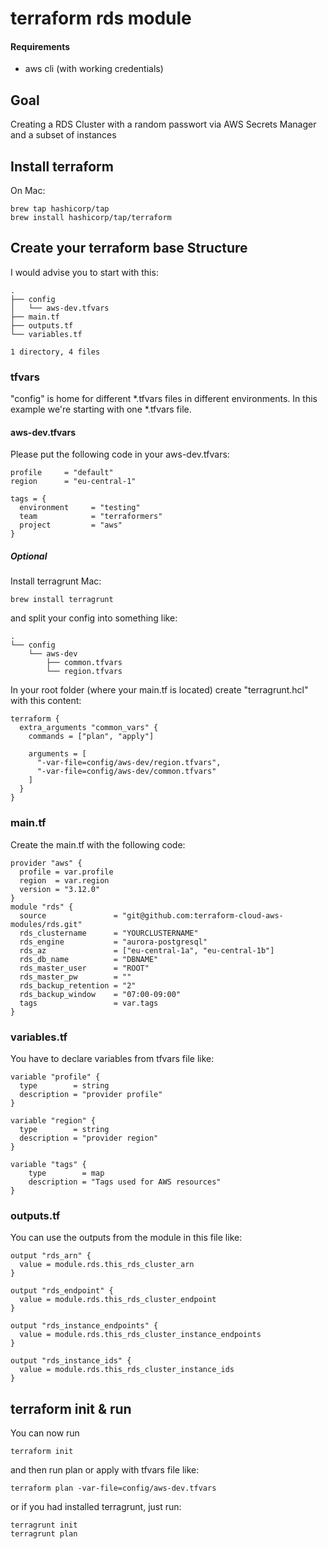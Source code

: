 # terraform rds module

#### Requirements

 - aws cli (with working credentials)

## Goal

Creating a RDS Cluster with a random passwort via AWS Secrets Manager and a subset of instances

## Install terraform

On Mac:

    brew tap hashicorp/tap
    brew install hashicorp/tap/terraform

## Create your terraform base Structure

I would advise you to start with this:

    .
    ├── config
    │   └── aws-dev.tfvars
    ├── main.tf
    ├── outputs.tf
    └── variables.tf

    1 directory, 4 files

### tfvars

"config" is home for different *.tfvars files in different environments.
In this example we're starting with one *.tfvars file.

#### aws-dev.tfvars

Please put the following code in your aws-dev.tfvars:

    profile		= "default"
    region		= "eu-central-1"

    tags = {
      environment     = "testing"
      team            = "terraformers"
      project         = "aws"
    }

##### Optional

Install terragrunt
Mac:

    brew install terragrunt

and split your config into something like:

    .
    └── config
        └── aws-dev
            ├── common.tfvars
            └── region.tfvars

In your root folder (where your main.tf is located) create "terragrunt.hcl" with this content:

    terraform {
      extra_arguments "common_vars" {
        commands = ["plan", "apply"]

        arguments = [
          "-var-file=config/aws-dev/region.tfvars",
          "-var-file=config/aws-dev/common.tfvars"
        ]
      }
    }

### main.tf

Create the main.tf with the following code:

    provider "aws" {
      profile = var.profile
      region  = var.region
      version = "3.12.0"
    }
    module "rds" {
      source               = "git@github.com:terraform-cloud-aws-modules/rds.git"
      rds_clustername      = "YOURCLUSTERNAME"
      rds_engine           = "aurora-postgresql"
      rds_az               = ["eu-central-1a", "eu-central-1b"]
      rds_db_name          = "DBNAME"
      rds_master_user      = "ROOT"
      rds_master_pw        = ""
      rds_backup_retention = "2"
      rds_backup_window    = "07:00-09:00"
      tags                 = var.tags
    }

### variables.tf

You have to declare variables from tfvars file like:

    variable "profile" {
      type        = string
      description = "provider profile"
    }

    variable "region" {
      type        = string
      description = "provider region"
    }

    variable "tags" {
        type        = map
        description = "Tags used for AWS resources"
    }

### outputs.tf

You can use the outputs from the module in this file like:

    output "rds_arn" {
      value = module.rds.this_rds_cluster_arn
    }

    output "rds_endpoint" {
      value = module.rds.this_rds_cluster_endpoint
    }

    output "rds_instance_endpoints" {
      value = module.rds.this_rds_cluster_instance_endpoints
    }

    output "rds_instance_ids" {
      value = module.rds.this_rds_cluster_instance_ids
    }

## terraform init & run

You can now run

    terraform init

and then run plan or apply with tfvars file like:

    terraform plan -var-file=config/aws-dev.tfvars

or if you had installed terragrunt, just run:

    terragrunt init
    terragrunt plan
